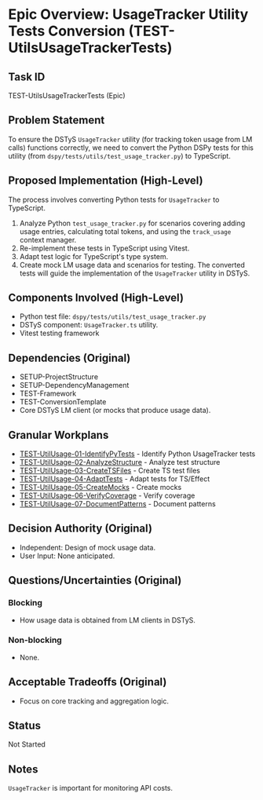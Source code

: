 # Epic Overview: UsageTracker Utility Tests Conversion (TEST-UtilsUsageTrackerTests)

## Task ID
TEST-UtilsUsageTrackerTests (Epic)

## Problem Statement
To ensure the DSTyS `UsageTracker` utility (for tracking token usage from LM calls) functions correctly, we need to convert the Python DSPy tests for this utility (from `dspy/tests/utils/test_usage_tracker.py`) to TypeScript.

## Proposed Implementation (High-Level)
The process involves converting Python tests for `UsageTracker` to TypeScript.
1.  Analyze Python `test_usage_tracker.py` for scenarios covering adding usage entries, calculating total tokens, and using the `track_usage` context manager.
2.  Re-implement these tests in TypeScript using Vitest.
3.  Adapt test logic for TypeScript's type system.
4.  Create mock LM usage data and scenarios for testing.
The converted tests will guide the implementation of the `UsageTracker` utility in DSTyS.

## Components Involved (High-Level)
- Python test file: `dspy/tests/utils/test_usage_tracker.py`
- DSTyS component: `UsageTracker.ts` utility.
- Vitest testing framework

## Dependencies (Original)
- SETUP-ProjectStructure
- SETUP-DependencyManagement
- TEST-Framework
- TEST-ConversionTemplate
- Core DSTyS LM client (or mocks that produce usage data).

## Granular Workplans
- [TEST-UtilUsage-01-IdentifyPyTests](../../Documentation/Plans/TEST-UtilUsage-01-IdentifyPyTests.md) - Identify Python UsageTracker tests
- [TEST-UtilUsage-02-AnalyzeStructure](../../Documentation/Plans/TEST-UtilUsage-02-AnalyzeStructure.md) - Analyze test structure
- [TEST-UtilUsage-03-CreateTSFiles](../../Documentation/Plans/TEST-UtilUsage-03-CreateTSFiles.md) - Create TS test files
- [TEST-UtilUsage-04-AdaptTests](../../Documentation/Plans/TEST-UtilUsage-04-AdaptTests.md) - Adapt tests for TS/Effect
- [TEST-UtilUsage-05-CreateMocks](../../Documentation/Plans/TEST-UtilUsage-05-CreateMocks.md) - Create mocks
- [TEST-UtilUsage-06-VerifyCoverage](../../Documentation/Plans/TEST-UtilUsage-06-VerifyCoverage.md) - Verify coverage
- [TEST-UtilUsage-07-DocumentPatterns](../../Documentation/Plans/TEST-UtilUsage-07-DocumentPatterns.md) - Document patterns

## Decision Authority (Original)
- Independent: Design of mock usage data.
- User Input: None anticipated.

## Questions/Uncertainties (Original)
### Blocking
- How usage data is obtained from LM clients in DSTyS.
### Non-blocking
- None.

## Acceptable Tradeoffs (Original)
- Focus on core tracking and aggregation logic.

## Status
Not Started

## Notes
`UsageTracker` is important for monitoring API costs.